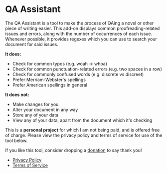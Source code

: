 # QA Assistant

The QA Assistant is a tool to make the process of QAing a novel or other piece of writing easier. This add-on displays common proofreading-related issues and errors, along with the number of occurrences of each issue. Whenever possible, it provides regexes which you can use to search your document for said issues. 

**It does:**
* Check for common typos (e.g. woah -> whoa)
* Check for common punctuation-related errors (e.g. two spaces in a row)
* Check for commonly confused words (e.g. discrete vs discreet)
* Prefer Merriam-Webster's spellings
* Prefer American spellings in general

**It does not:**
* Make changes for you
* Alter your document in any way
* Store any of your data
* View any of your data, apart from the document which it's checking

This is a **personal project** for which I am not being paid, and is offered free of charge. Please view the privacy policy and terms of service for use of the tool below.

If you like this tool, consider dropping a [donation](https://ko-fi.com/shinotype) to say thank you!

* [Privacy Policy](privacy.html)
* [Terms of Service](terms.html)
